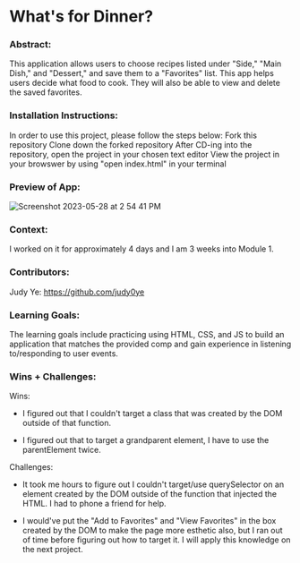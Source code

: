 # What's for Dinner? 

### Abstract:
[//]: <> (Briefly describe what you built and its features. What problem is the app solving? How does this application solve that problem?)
This application allows users to choose recipes listed under "Side," "Main Dish," and "Dessert," and save them to a "Favorites" list. This app helps users decide what food to cook. They will also be able to view and delete the saved favorites.

### Installation Instructions:
[//]: <> (What steps does a person have to take to get your app cloned down and running?)
In order to use this project, please follow the steps below:
Fork this repository
Clone down the forked repository
After CD-ing into the repository, open the project in your chosen text editor
View the project in your browswer by using "open index.html" in your terminal

### Preview of App:
[//]: <> (Provide ONE gif or screenshot of your application - choose the "coolest" piece of functionality to show off.)
![Screenshot 2023-05-28 at 2 54 41 PM](https://github.com/judy0ye/whats-for-dinner/assets/129805348/bb085ae8-2308-4756-acf5-031a2f47a5a8)

### Context:
[//]: <> (Give some context for the project here. How long did you have to work on it? How far into the Turing program are you?)
I worked on it for approximately 4 days and I am 3 weeks into Module 1.

### Contributors:
[//]: <> (Who worked on this application? Link to their GitHubs.)
Judy Ye: https://github.com/judy0ye

### Learning Goals:
[//]: <> (What were the learning goals of this project? What tech did you work with?)
The learning goals include practicing using HTML, CSS, and JS to build an application that matches the provided comp and gain experience in listening to/responding to user events.

### Wins + Challenges:
[//]: <> (What are 2-3 wins you have from this project? What were some challenges you faced - and how did you get over them?)
Wins:
- I figured out that I couldn't target a class that was created by the DOM outside of that function.

- I figured out that to target a grandparent element, I have to use the parentElement twice.

Challenges:
- It took me hours to figure out I couldn't target/use querySelector on an element created by the DOM outside of the function that injected the HTML. I had to phone a friend for help. 

- I would've put the "Add to Favorites" and "View Favorites" in the box created by the DOM to make the page more esthetic also, but I ran out of time before figuring out how to target it. I will apply this knowledge on the next project.
